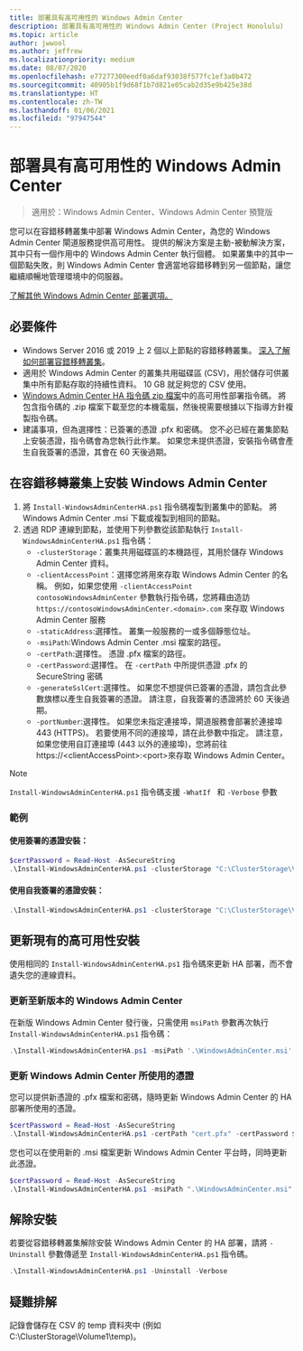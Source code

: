 ```yaml
---
title: 部署具有高可用性的 Windows Admin Center
description: 部署具有高可用性的 Windows Admin Center (Project Honolulu)
ms.topic: article
author: jwwool
ms.author: jeffrew
ms.localizationpriority: medium
ms.date: 08/07/2020
ms.openlocfilehash: e77277300eedf0a6daf93038f577fc1ef3a0b472
ms.sourcegitcommit: 40905b1f9d68f1b7d821e05cab2d35e9b425e38d
ms.translationtype: HT
ms.contentlocale: zh-TW
ms.lasthandoff: 01/06/2021
ms.locfileid: "97947544"
---
```

# <a name="deploy-windows-admin-center-with-high-availability"></a>部署具有高可用性的 Windows Admin Center

>適用於：Windows Admin Center、Windows Admin Center 預覽版

您可以在容錯移轉叢集中部署 Windows Admin Center，為您的 Windows Admin Center 閘道服務提供高可用性。 提供的解決方案是主動-被動解決方案，其中只有一個作用中的 Windows Admin Center 執行個體。 如果叢集中的其中一個節點失敗，則 Windows Admin Center 會適當地容錯移轉到另一個節點，讓您繼續順暢地管理環境中的伺服器。

[了解其他 Windows Admin Center 部署選項。](../plan/installation-options.md)

## <a name="prerequisites"></a>必要條件

- Windows Server 2016 或 2019 上 2 個以上節點的容錯移轉叢集。 [深入了解如何部署容錯移轉叢集](../../../failover-clustering/failover-clustering-overview.md)。
- 適用於 Windows Admin Center 的叢集共用磁碟區 (CSV)，用於儲存可供叢集中所有節點存取的持續性資料。 10 GB 就足夠您的 CSV 使用。
- [Windows Admin Center HA 指令碼 zip 檔案](https://aka.ms/WACHAScript)中的高可用性部署指令碼。 將包含指令碼的 .zip 檔案下載至您的本機電腦，然後視需要根據以下指導方針複製指令碼。
- 建議事項，但為選擇性：已簽署的憑證 .pfx 和密碼。 您不必已經在叢集節點上安裝憑證，指令碼會為您執行此作業。 如果您未提供憑證，安裝指令碼會產生自我簽署的憑證，其會在 60 天後過期。

## <a name="install-windows-admin-center-on-a-failover-cluster"></a>在容錯移轉叢集上安裝 Windows Admin Center

1. 將 ```Install-WindowsAdminCenterHA.ps1``` 指令碼複製到叢集中的節點。 將 Windows Admin Center .msi 下載或複製到相同的節點。
2. 透過 RDP 連線到節點，並使用下列參數從該節點執行 ```Install-WindowsAdminCenterHA.ps1``` 指令碼：
    - `-clusterStorage`：叢集共用磁碟區的本機路徑，其用於儲存 Windows Admin Center 資料。
    - `-clientAccessPoint`：選擇您將用來存取 Windows Admin Center 的名稱。 例如，如果您使用 `-clientAccessPoint contosoWindowsAdminCenter` 參數執行指令碼，您將藉由造訪 `https://contosoWindowsAdminCenter.<domain>.com` 來存取 Windows Admin Center 服務
    - `-staticAddress`:選擇性。 叢集一般服務的一或多個靜態位址。
    - `-msiPath`:Windows Admin Center .msi 檔案的路徑。
    - `-certPath`:選擇性。 憑證 .pfx 檔案的路徑。
    - `-certPassword`:選擇性。 在 `-certPath` 中所提供憑證 .pfx 的 SecureString 密碼
    - `-generateSslCert`:選擇性。 如果您不想提供已簽署的憑證，請包含此參數旗標以產生自我簽署的憑證。 請注意，自我簽署的憑證將於 60 天後過期。
    - `-portNumber`:選擇性。 如果您未指定連接埠，閘道服務會部署於連接埠 443 (HTTPS)。 若要使用不同的連接埠，請在此參數中指定。 請注意，如果您使用自訂連接埠 (443 以外的連接埠)，您將前往 https://\<clientAccessPoint\>:\<port\>來存取 Windows Admin Center。

> [!NOTE]
> ```Install-WindowsAdminCenterHA.ps1``` 指令碼支援 ```-WhatIf ``` 和 ```-Verbose``` 參數

### <a name="examples"></a>範例

#### <a name="install-with-a-signed-certificate"></a>使用簽署的憑證安裝：

```powershell
$certPassword = Read-Host -AsSecureString
.\Install-WindowsAdminCenterHA.ps1 -clusterStorage "C:\ClusterStorage\Volume1" -clientAccessPoint "contoso-ha-gateway" -msiPath ".\WindowsAdminCenter.msi" -certPath "cert.pfx" -certPassword $certPassword -Verbose
```

#### <a name="install-with-a-self-signed-certificate"></a>使用自我簽署的憑證安裝：

```powershell
.\Install-WindowsAdminCenterHA.ps1 -clusterStorage "C:\ClusterStorage\Volume1" -clientAccessPoint "contoso-ha-gateway" -msiPath ".\WindowsAdminCenter.msi" -generateSslCert -Verbose
```

## <a name="update-an-existing-high-availability-installation"></a>更新現有的高可用性安裝

使用相同的 ```Install-WindowsAdminCenterHA.ps1``` 指令碼來更新 HA 部署，而不會遺失您的連線資料。

### <a name="update-to-a-new-version-of-windows-admin-center"></a>更新至新版本的 Windows Admin Center

在新版 Windows Admin Center 發行後，只需使用 ```msiPath``` 參數再次執行 ```Install-WindowsAdminCenterHA.ps1``` 指令碼：

```powershell
.\Install-WindowsAdminCenterHA.ps1 -msiPath '.\WindowsAdminCenter.msi' -Verbose
```

### <a name="update-the-certificate-used-by-windows-admin-center"></a>更新 Windows Admin Center 所使用的憑證

您可以提供新憑證的 .pfx 檔案和密碼，隨時更新 Windows Admin Center 的 HA 部署所使用的憑證。

```powershell
$certPassword = Read-Host -AsSecureString
.\Install-WindowsAdminCenterHA.ps1 -certPath "cert.pfx" -certPassword $certPassword -Verbose
```

您也可以在使用新的 .msi 檔案更新 Windows Admin Center 平台時，同時更新此憑證。

```powershell
$certPassword = Read-Host -AsSecureString
.\Install-WindowsAdminCenterHA.ps1 -msiPath ".\WindowsAdminCenter.msi" -certPath "cert.pfx" -certPassword $certPassword -Verbose
```

## <a name="uninstall"></a>解除安裝

若要從容錯移轉叢集解除安裝 Windows Admin Center 的 HA 部署，請將 ```-Uninstall``` 參數傳遞至 ```Install-WindowsAdminCenterHA.ps1``` 指令碼。

```powershell
.\Install-WindowsAdminCenterHA.ps1 -Uninstall -Verbose
```

## <a name="troubleshooting"></a>疑難排解

記錄會儲存在 CSV 的 temp 資料夾中 (例如 C:\ClusterStorage\Volume1\temp)。